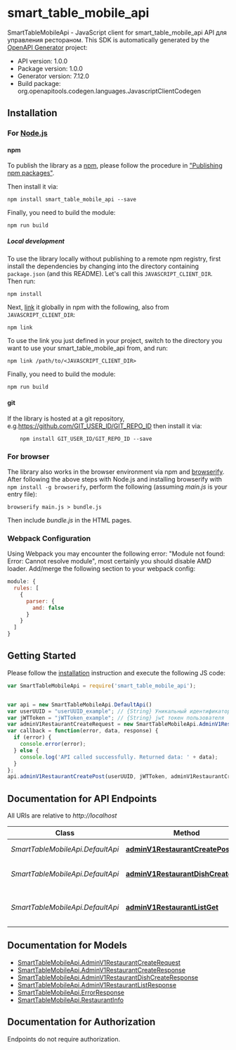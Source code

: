# smart_table_mobile_api

SmartTableMobileApi - JavaScript client for smart_table_mobile_api
API для управления рестораном.
This SDK is automatically generated by the [OpenAPI Generator](https://openapi-generator.tech) project:

- API version: 1.0.0
- Package version: 1.0.0
- Generator version: 7.12.0
- Build package: org.openapitools.codegen.languages.JavascriptClientCodegen

## Installation

### For [Node.js](https://nodejs.org/)

#### npm

To publish the library as a [npm](https://www.npmjs.com/), please follow the procedure in ["Publishing npm packages"](https://docs.npmjs.com/getting-started/publishing-npm-packages).

Then install it via:

```shell
npm install smart_table_mobile_api --save
```

Finally, you need to build the module:

```shell
npm run build
```

##### Local development

To use the library locally without publishing to a remote npm registry, first install the dependencies by changing into the directory containing `package.json` (and this README). Let's call this `JAVASCRIPT_CLIENT_DIR`. Then run:

```shell
npm install
```

Next, [link](https://docs.npmjs.com/cli/link) it globally in npm with the following, also from `JAVASCRIPT_CLIENT_DIR`:

```shell
npm link
```

To use the link you just defined in your project, switch to the directory you want to use your smart_table_mobile_api from, and run:

```shell
npm link /path/to/<JAVASCRIPT_CLIENT_DIR>
```

Finally, you need to build the module:

```shell
npm run build
```

#### git

If the library is hosted at a git repository, e.g.https://github.com/GIT_USER_ID/GIT_REPO_ID
then install it via:

```shell
    npm install GIT_USER_ID/GIT_REPO_ID --save
```

### For browser

The library also works in the browser environment via npm and [browserify](http://browserify.org/). After following
the above steps with Node.js and installing browserify with `npm install -g browserify`,
perform the following (assuming *main.js* is your entry file):

```shell
browserify main.js > bundle.js
```

Then include *bundle.js* in the HTML pages.

### Webpack Configuration

Using Webpack you may encounter the following error: "Module not found: Error:
Cannot resolve module", most certainly you should disable AMD loader. Add/merge
the following section to your webpack config:

```javascript
module: {
  rules: [
    {
      parser: {
        amd: false
      }
    }
  ]
}
```

## Getting Started

Please follow the [installation](#installation) instruction and execute the following JS code:

```javascript
var SmartTableMobileApi = require('smart_table_mobile_api');


var api = new SmartTableMobileApi.DefaultApi()
var userUUID = "userUUID_example"; // {String} Уникальный идентификатор пользователя
var jWTToken = "jWTToken_example"; // {String} jwt токен пользователя
var adminV1RestaurantCreateRequest = new SmartTableMobileApi.AdminV1RestaurantCreateRequest(); // {AdminV1RestaurantCreateRequest} 
var callback = function(error, data, response) {
  if (error) {
    console.error(error);
  } else {
    console.log('API called successfully. Returned data: ' + data);
  }
};
api.adminV1RestaurantCreatePost(userUUID, jWTToken, adminV1RestaurantCreateRequest, callback);

```

## Documentation for API Endpoints

All URIs are relative to *http://localhost*

Class | Method | HTTP request | Description
------------ | ------------- | ------------- | -------------
*SmartTableMobileApi.DefaultApi* | [**adminV1RestaurantCreatePost**](docs/DefaultApi.md#adminV1RestaurantCreatePost) | **POST** /admin/v1/restaurant/create | Создание ресторана
*SmartTableMobileApi.DefaultApi* | [**adminV1RestaurantDishCreatePost**](docs/DefaultApi.md#adminV1RestaurantDishCreatePost) | **POST** /admin/v1/restaurant/dish/create | Создание блюда ресторана
*SmartTableMobileApi.DefaultApi* | [**adminV1RestaurantListGet**](docs/DefaultApi.md#adminV1RestaurantListGet) | **GET** /admin/v1/restaurant/list | Получение списка ресторанов пользователя


## Documentation for Models

 - [SmartTableMobileApi.AdminV1RestaurantCreateRequest](docs/AdminV1RestaurantCreateRequest.md)
 - [SmartTableMobileApi.AdminV1RestaurantCreateResponse](docs/AdminV1RestaurantCreateResponse.md)
 - [SmartTableMobileApi.AdminV1RestaurantDishCreateResponse](docs/AdminV1RestaurantDishCreateResponse.md)
 - [SmartTableMobileApi.AdminV1RestaurantListResponse](docs/AdminV1RestaurantListResponse.md)
 - [SmartTableMobileApi.ErrorResponse](docs/ErrorResponse.md)
 - [SmartTableMobileApi.RestaurantInfo](docs/RestaurantInfo.md)


## Documentation for Authorization

Endpoints do not require authorization.


